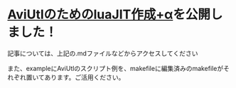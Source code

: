 # [AviUtlのためのluaJIT作成+α](https://github.com/5PB-3-4/note/blob/main/2023-12-06/AviUtl%E3%81%AE%E3%81%9F%E3%82%81%E3%81%AEluaJIT%E4%BD%9C%E6%88%90%2B%CE%B1.md)を公開しました！
記事については、上記の.mdファイルなどからアクセスしてください

また、exampleにAviUtlのスクリプト例を、makefileに編集済みのmakefileがそれぞれ置いてあります。ご活用ください。
